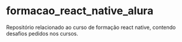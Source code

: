 # formacao_react_native_alura
Repositório relacionado ao curso de formação react native, contendo desafios pedidos nos cursos.
